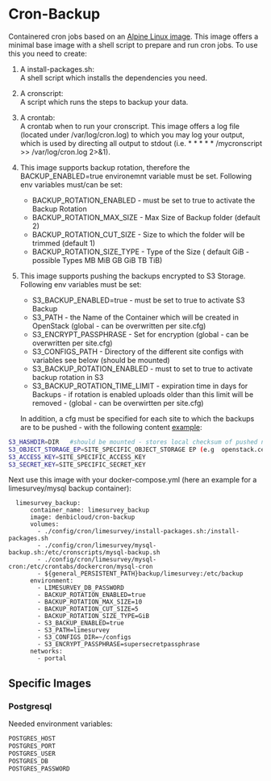 # Cron-Backup

Containered cron jobs based on an [Alpine Linux image](https://hub.docker.com/_/alpine). This image offers a minimal
base image with a shell script to prepare and run cron jobs. To use this you need to create:

1. A install-packages.sh:  
   A shell script which installs the dependencies you need.

2. A cronscript:  
   A script which runs the steps to backup your data.

3. A crontab:  
   A crontab when to run your cronscript. This image offers a log file (located under /var/log/cron.log) to which you
   may log your output, which is used by directing all output to stdout
   (i.e. * * * * * /mycronscript >> /var/log/cron.log 2>&1).

4. This image supports backup rotation, therefore the BACKUP_ENABLED=true environemnt variable must be set. Following
   env variables must/can be set:

    * BACKUP_ROTATION_ENABLED - must be set to true to activate the Backup Rotation
    * BACKUP_ROTATION_MAX_SIZE - Max Size of Backup folder (default 2)
    * BACKUP_ROTATION_CUT_SIZE - Size to which the folder will be trimmed (default 1)
    * BACKUP_ROTATION_SIZE_TYPE - Type of the Size ( default GiB - possible Types MB MiB GB GiB TB TiB)

5. This image supports pushing the backups encrypted to S3 Storage. Following env variables must be set:

    - S3_BACKUP_ENABLED=true - must be set to true to activate S3 Backup
    - S3_PATH - the Name of the Container which will be created in OpenStack (global - can be overwritten per site.cfg)
    - S3_ENCRYPT_PASSPHRASE - Set for encryption (global - can be overwritten per site.cfg)
    - S3_CONFIGS_PATH - Directory of the different site configs with variables see below (should be mounted)
    - S3_BACKUP_ROTATION_ENABLED - must to set to true to activate backup rotation in S3
    - S3_BACKUP_ROTATION_TIME_LIMIT -  expiration time in days for Backups - if rotation is enabled uploads older than this limit will be removed - (global - can be overwirtten per site.cfg)

   In addition, a cfg must be specified for each site to which the backups are to be pushed - with the following content [example](s3/configs/example.site.cfg):

~~~Bash
S3_HASHDIR=DIR   #should be mounted - stores local checksum of pushed non-encrypted files (in S3 they are encrypted thus different checksum)
S3_OBJECT_STORAGE_EP=SITE_SPECIFIC_OBJECT_STORAGE EP (e.g  openstack.cebitec.uni-bielefeld.de:8080)
S3_ACCESS_KEY=SITE_SPECIFIC_ACCESS_KEY                
S3_SECRET_KEY=SITE_SPECIFIC_SECRET_KEY 
~~~
Next use this image with your docker-compose.yml (here an example for a limesurvey/mysql backup container):

```
  limesurvey_backup:
      container_name: limesurvey_backup
      image: denbicloud/cron-backup
      volumes:
        - ./config/cron/limesurvey/install-packages.sh:/install-packages.sh
        - ./config/cron/limesurvey/mysql-backup.sh:/etc/cronscripts/mysql-backup.sh
        - ./config/cron/limesurvey/mysql-cron:/etc/crontabs/dockercron/mysql-cron
        - ${general_PERSISTENT_PATH}backup/limesurvey:/etc/backup
      environment:
        - LIMESURVEY_DB_PASSWORD
        - BACKUP_ROTATION_ENABLED=true
        - BACKUP_ROTATION_MAX_SIZE=10
        - BACKUP_ROTATION_CUT_SIZE=5
        - BACKUP_ROTATION_SIZE_TYPE=GiB
        - S3_BACKUP_ENABLED=true
        - S3_PATH=limesurvey
        - S3_CONFIGS_DIR=~/configs
        - S3_ENCRYPT_PASSPHRASE=supersecretpassphrase
      networks:
        - portal
```

## Specific Images

### Postgresql
Needed environment variables:
~~~Bash
POSTGRES_HOST
POSTGRES_PORT
POSTGRES_USER
POSTGRES_DB            
POSTGRES_PASSWORD
~~~